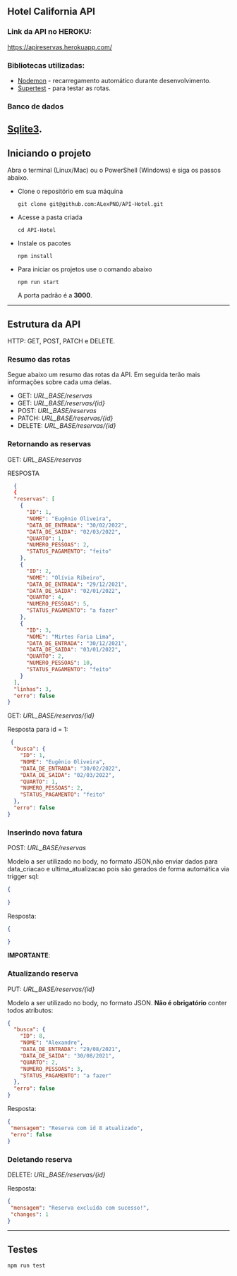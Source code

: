 ## Hotel California API

### Link da API no HEROKU:
https://apireservas.herokuapp.com/

### Bibliotecas utilizadas:
* [Nodemon](https://nodemon.io/) - recarregamento automático durante desenvolvimento.
* [Supertest](https://github.com/visionmedia/supertest#readme) - para testar as rotas.


### Banco de dados
[Sqlite3](https://www.npmjs.com/package/sqlite3).
---

## Iniciando o projeto
Abra o terminal (Linux/Mac) ou o PowerShell (Windows) e siga os passos abaixo.
* Clone o repositório em sua máquina

    `git clone git@github.com:ALexPNO/API-Hotel.git`

* Acesse a pasta criada 

    `cd API-Hotel`

* Instale os pacotes

    `npm install`

* Para iniciar os projetos use o comando abaixo

    `npm run start`

    A porta padrão é a __3000__.

---

## Estrutura da API
HTTP: GET, POST, PATCH e DELETE.

### **Resumo das rotas**
Segue abaixo um resumo das rotas da API. Em seguida terão mais informações sobre cada uma delas.

* GET: *URL_BASE/reservas*
* GET: *URL_BASE/reservas/{id}*
* POST: *URL_BASE/reservas*
* PATCH: *URL_BASE/reservas/{id}*
* DELETE: *URL_BASE/reservas/{id}*


### **Retornando as reservas**

GET: *URL_BASE/reservas*

RESPOSTA

~~~JSON
  {
  {
  "reservas": [
    {
      "ID": 1,
      "NOME": "Eugênio Oliveira",
      "DATA_DE_ENTRADA": "30/02/2022",
      "DATA_DE_SAIDA": "02/03/2022",
      "QUARTO": 1,
      "NUMERO_PESSOAS": 2,
      "STATUS_PAGAMENTO": "feito"
    },
    {
      "ID": 2,
      "NOME": "Olívia Ribeiro",
      "DATA_DE_ENTRADA": "29/12/2021",
      "DATA_DE_SAIDA": "02/01/2022",
      "QUARTO": 4,
      "NUMERO_PESSOAS": 5,
      "STATUS_PAGAMENTO": "a fazer"
    },
    {
      "ID": 3,
      "NOME": "Mirtes Faria Lima",
      "DATA_DE_ENTRADA": "30/12/2021",
      "DATA_DE_SAIDA": "03/01/2022",
      "QUARTO": 2,
      "NUMERO_PESSOAS": 10,
      "STATUS_PAGAMENTO": "feito"
    }
  ],
  "linhas": 3,
  "erro": false
}
~~~

GET: *URL_BASE/reservas/{id}*

Resposta para id = 1:
~~~JSON
 {
  "busca": {
    "ID": 1,
    "NOME": "Eugênio Oliveira",
    "DATA_DE_ENTRADA": "30/02/2022",
    "DATA_DE_SAIDA": "02/03/2022",
    "QUARTO": 1,
    "NUMERO_PESSOAS": 2,
    "STATUS_PAGAMENTO": "feito"
  },
  "erro": false
}
~~~

### **Inserindo nova fatura**

POST: *URL_BASE/reservas*

Modelo a ser utilizado no body, no formato JSON,não enviar dados para data_criacao e ultima_atualizacao pois são gerados de forma automática via trigger sql:

~~~JSON
{
      
}
~~~
 
 Resposta:
 ~~~JSON
 {
  
}
~~~

**IMPORTANTE**:

### **Atualizando reserva**

PUT: *URL_BASE/reservas/{id}*

Modelo a ser utilizado no body, no formato JSON. **Não é obrigatório** conter todos atributos:

~~~JSON
{
  "busca": {
    "ID": 8,
    "NOME": "Alexandre",
    "DATA_DE_ENTRADA": "29/08/2021",
    "DATA_DE_SAIDA": "30/08/2021",
    "QUARTO": 2,
    "NUMERO_PESSOAS": 3,
    "STATUS_PAGAMENTO": "a fazer"
  },
  "erro": false
}
~~~
Resposta:
 ~~~JSON
{
  "mensagem": "Reserva com id 8 atualizado",
  "erro": false
} 
~~~

### **Deletando reserva**

DELETE: *URL_BASE/reservas/{id}*

Resposta:

 ~~~JSON
{
  "mensagem": "Reserva excluída com sucesso!",
  "changes": 1
}
~~~

---

## Testes
`npm run test`